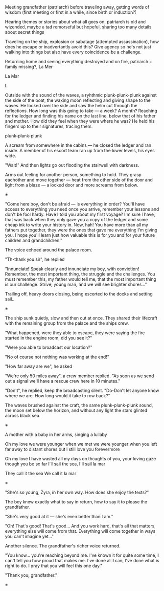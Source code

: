 Meeting grandfather (patriarch) before traveling away, getting words of wisdom (first meeting or first in a while, since birth or induction?)

Hearing themes or stories about what all goes on, patriarch is old and wizended, maybe a tad remorseful but hopeful, sharing too many details about secret things 

Traveling on the ship, explosion or sabatage (attempted assassination), how does he escape or inadvertantly avoid this? Give agency so he's not just walking into things but also have every coincidence be a challenge.

Returning home and seeing everything destroyed and on fire, patriarch + family missing?, La Mer

La Mar

I.

Outside with the sound of the waves, a ryhthmic plunk-plunk-plunk against the side of the boat, the waxing moon reflecting and giving shape to the waves. He looked over the side and saw the helm cut through the reflections. How long was this going to take — a week? A month? Reaching for the ledger and finding his name on the last line, below that of his father and mother. How did they feel when they were where he was? He held his fingers up to their signatures, tracing them.

plunk-plunk-plunk

A scream from somewhere in the cabins — he closed the ledger and ran inside. A member of his escort team ran up from the lower levels, his eyes wide.

"Wait!" And then lights go out flooding the stairwell with darkness.

Arms out feeling for another person, something to hold. They grasp eachother and move together — heat from the other side of the door and light from a blaze — a locked door and more screams from below.

※

"Come here boy, don't be afraid — is everything in order? You'll have access to everything you need once you arrive, remember your lessons and don't be fool hardy. Have I told you about my first voyage? I'm sure I have, that was back when they only gave you a copy of the ledger and some cheap ink to write your history in. Now, hah! You have more than all my fathers put together, they were the ones that gave me everything I'm giving you. I hope you'll learn just how valuable this is for you and for your future children and grandchildren."

The voice echoed around the palace room.

"Th-thank you sir", he replied 

"Innunciate! Speak clearly and innunciate my boy, with conviction! Remember, the most important thing, the struggle and the challenges. You must remember this, my father would tell me, that the most important thing is our challenge. Strive, young man, and we will see brighter shores..."

Trailing off, heavy doors closing, being escorted to the docks and setting sail...

※

The ship sunk quietly, slow and then out at once. They shared their lifecraft with the remaining group from the palace and the ships crew.

"What happened, were they able to escape, they were saying the fire started in the engine room, did you see it?"

"Were you able to broadcast our location?"

"No of course not nothing was working at the end!"

"How far away are we", he asked

"We're only 50 miles away", a crew member replied. "As soon as we send out a signal we'll have a rescue crew here in 10 minutes."

"Don't", he replied, keep the broadcasting silent. "Do-Don't let anyone know where we are. How long would it take to row back?"

The waves brushed against the craft, the same plunk-plunk-plunk sound, the moon set below the horizon, and without any light the stars glinted across black sea.

※

A mother with a baby in her arms, singing a lullaby

  Oh my love
  we were younger when we met
  we were younger when you left
  far away to distant shores
  but I still love you forevermore

  Oh my love
  I have wasted all my days
  on thoughts of you, your loving gaze
  though you be so far
  I'll sail the sea, I'll sail la mar

  They call it the sea
  We call it la mar

※

"She's so young, Zyra, in her own way. How does she enjoy the texts?"

The boy knew exactly what to say in return, how to say it to please the grandfather.

"She's very good at it — she's even better than I am."

"Oh! That's good! That's good... And you work hard, that's all that matters, everything else will come from that. Everything will come together in ways you can't imagine yet..."

Another silence. The grandfather's richer voice returned.

"You know... you're reaching beyond me. I've known it for quite some time, I can't tell you how proud that makes me. I've done all I can, I've done what is right to do. I pray that you will feel this one day."

"Thank you, grandfather."

※
